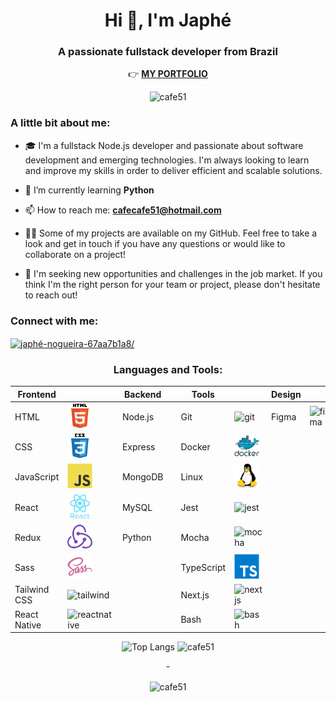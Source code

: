 <h1 align="center">Hi 👋, I'm Japhé</h1>
<h3 align="center">A passionate fullstack developer from Brazil</h3>
<p align="center"> 👉 <strong><a target="_blank" href='https://japhe.vercel.app/'>MY PORTFOLIO</a></strong> </p>

<p align="center"> <img src="https://komarev.com/ghpvc/?username=cafe51&label=Profile%20views&color=0e75b6&style=flat" alt="cafe51" /> </p>

<h3 align="left">A little bit about me:</h3>

- 🎓 I'm a fullstack Node.js developer and passionate about software development and emerging technologies. I'm always looking to learn and improve my skills in order to deliver efficient and scalable solutions.

- 🌱 I’m currently learning **Python**

- 📫 How to reach me: **cafecafe51@hotmail.com**

- 👨‍💻 Some of my projects are available on my GitHub. Feel free to take a look and get in touch if you have any questions or would like to collaborate on a project!

- 💼 I'm seeking new opportunities and challenges in the job market. If you think I'm the right person for your team or project, please don't hesitate to reach out!


<h3 align="left">Connect with me:</h3>
<p align="left">
<a href="https://linkedin.com/in/japhé-nogueira-67aa7b1a8/" target="blank"><img align="center" src="https://raw.githubusercontent.com/rahuldkjain/github-profile-readme-generator/master/src/images/icons/Social/linked-in-alt.svg" alt="japhé-nogueira-67aa7b1a8/" height="30" width="40" /></a>
</p>

<h3 align="center">Languages and Tools:</h3>

<div align="center">

| Frontend      |                                                                     | Backend       |                                                                     | Tools |                                                                     | Design      |                                                                     |
|---------------|---------------------------------------------------------------------|---------------|---------------------------------------------------------------------|--------------------|---------------------------------------------------------------------|-------------|---------------------------------------------------------------------|
| HTML          | <img src="https://raw.githubusercontent.com/devicons/devicon/master/icons/html5/html5-original-wordmark.svg" alt="html5" width="40" height="40"/> | Node.js       | <img src="https://raw.githubusercontent.com/devicons/devicon/master/icons/nodejs/nodejs-original-wordmark.svg" alt="nodejs" width="40" height="40"/> | Git          | <img src="https://www.vectorlogo.zone/logos/git-scm/git-scm-icon.svg" alt="git" width="40" height="40"/> | Figma       | <img src="https://www.vectorlogo.zone/logos/figma/figma-icon.svg" alt="figma" width="40" height="40"/> |
| CSS           | <img src="https://raw.githubusercontent.com/devicons/devicon/master/icons/css3/css3-original-wordmark.svg" alt="css3" width="40" height="40"/> | Express       | <img src="https://raw.githubusercontent.com/devicons/devicon/master/icons/express/express-original-wordmark.svg" alt="express" width="40" height="40"/> | Docker       | <img src="https://raw.githubusercontent.com/devicons/devicon/master/icons/docker/docker-original-wordmark.svg" alt="docker" width="40" height="40"/> |             |                                                                     |
| JavaScript    | <img src="https://raw.githubusercontent.com/devicons/devicon/master/icons/javascript/javascript-original.svg" alt="javascript" width="40" height="40"/> | MongoDB       | <img src="https://raw.githubusercontent.com/devicons/devicon/master/icons/mongodb/mongodb-original-wordmark.svg" alt="mongodb" width="40" height="40"/> | Linux        | <img src="https://raw.githubusercontent.com/devicons/devicon/master/icons/linux/linux-original.svg" alt="linux" width="40" height="40"/> |             |                                                                     |
| React         | <img src="https://raw.githubusercontent.com/devicons/devicon/master/icons/react/react-original-wordmark.svg" alt="react" width="40" height="40"/> | MySQL         | <img src="https://raw.githubusercontent.com/devicons/devicon/master/icons/mysql/mysql-original-wordmark.svg" alt="mysql" width="40" height="40"/> | Jest         | <img src="https://www.vectorlogo.zone/logos/jestjsio/jestjsio-icon.svg" alt="jest" width="40" height="40"/> |             |                                                                     |
| Redux         | <img src="https://raw.githubusercontent.com/devicons/devicon/master/icons/redux/redux-original.svg" alt="redux" width="40" height="40"/> | Python        | <img src="https://raw.githubusercontent.com/devicons/devicon/master/icons/python/python-original.svg" alt="python" width="40" height="40"/> | Mocha        | <img src="https://www.vectorlogo.zone/logos/mochajs/mochajs-icon.svg" alt="mocha" width="40" height="40"/> |             |                                                                     |
| Sass          | <img src="https://raw.githubusercontent.com/devicons/devicon/master/icons/sass/sass-original.svg" alt="sass" width="40" height="40"/> |               |                                                                     | TypeScript   | <img src="https://raw.githubusercontent.com/devicons/devicon/master/icons/typescript/typescript-original.svg" alt="typescript" width="40" height="40"/> | | |
| Tailwind CSS | <img src="https://www.vectorlogo.zone/logos/tailwindcss/tailwindcss-icon.svg" alt="tailwind" width="40" height="40"/> | | | Next.js | <img src="https://cdn.worldvectorlogo.com/logos/nextjs-2.svg" alt="nextjs" width="40" height="40"/> | | |
| React Native | <img src="https://reactnative.dev/img/header_logo.svg" alt="reactnative" width="40" height="40"/> | | | Bash | <img src="https://www.vectorlogo.zone/logos/gnu_bash/gnu_bash-icon.svg" alt="bash" width="40" height="40"/> | | |

</div>

<div align="center">
  <p align="center" ><img src="https://github-readme-stats.vercel.app/api/top-langs/?username=cafe51&theme=tokyonight&layout=compact&hide_progress=true" alt="Top Langs" />     <img src="https://github-readme-stats.vercel.app/api?username=cafe51&show_icons=true&count_private=true&theme=tokyonight&hide=issues,contribs" alt="cafe51" /></p>
</div>
<p align="center">-</p>
<p align="center"><img align="center" src="https://github-readme-streak-stats.herokuapp.com/?user=cafe51&theme=tokyonight" alt="cafe51" /></p>
